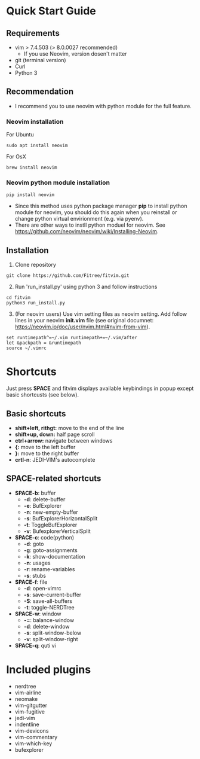 # Quick Start Guide
## Requirements
* vim > 7.4.503 (> 8.0.0027 recommended)
    * If you use Neovim, version dosen't matter
* git (terminal version)
* Curl
* Python 3

## Recommendation
* I recommend you to use neovim with python module for the full feature.

### Neovim installation
For Ubuntu
~~~
sudo apt install neovim
~~~
For OsX
~~~
brew install neovim
~~~

### Neovim python module installation
~~~
pip install neovim
~~~
* Since this method uses python package manager **pip** to install python module for neovim, you should do this again when you reinstall or change python virtual envirionment (e.g. via pyenv).
* There are other ways to instll python moduel for neovim. See https://github.com/neovim/neovim/wiki/Installing-Neovim.


## Installation
1. Clone repository
~~~
git clone https://github.com/Fitree/fitvim.git
~~~

2. Run 'run_install.py' using python 3 and follow instructions
~~~
cd fitvim
python3 run_install.py
~~~

3. (For neovim users) Use vim setting files as neovim setting.
Add follow lines in your neovim **init.vim** file (see original documnet: https://neovim.io/doc/user/nvim.html#nvim-from-vim).
~~~
set runtimepath^=~/.vim runtimepath+=~/.vim/after
let &packpath = &runtimepath
source ~/.vimrc
~~~

# Shortcuts
Just press **SPACE** and fitvim displays available keybindings in popup except basic shortcusts (see below).
## Basic shortcuts
* **shift+left, rithgt:** move to the end of the line
* **shift+up, down:** half page scroll
* **ctrl+arrow:** navigate between windows
* **{:** move to the left buffer
* **}:** move to the right buffer
* **crtl-n**: JEDI-VIM's autocomplete
## SPACE-related shortcuts
* **SPACE-b**: buffer
   * **-d**: delete-buffer
   * **-e**: BufExplorer
   * **-n**: new-empty-buffer
   * **-s**: BufExplorerHorizontalSplit
   * **-t**: ToggleBufExplorer
   * **-v**: BufexplorerVerticalSplit
* **SPACE-c**: code(python)
   * **-d**: goto
   * **-g**: goto-assignments
   * **-k**: show-documentation
   * **-n**: usages
   * **-r**: rename-variables
   * **-s**: stubs
* **SPACE-f**: file
   * **-d**: open-vimrc
   * **-s**: save-current-buffer
   * **-S**: save-all-buffers
   * **-t**: toggle-NERDTree
* **SPACE-w**: window
   * **-=**: balance-window
   * **-d**: delete-window
   * **-s**: split-window-below
   * **-v**: split-window-right
* **SPACE-q**: quti vi

# Included plugins
* nerdtree
* vim-airline
* neomake
* vim-gitgutter
* vim-fugitive
* jedi-vim
* indentline
* vim-devicons
* vim-commentary
* vim-which-key
* bufexplorer
